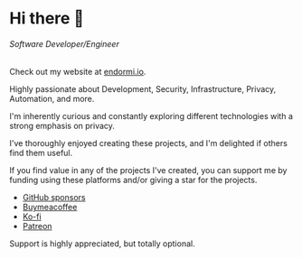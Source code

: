 # Hi there 👋

###### *Software Developer/Engineer*

Check out my website at [endormi.io](https://endormi.io).

Highly passionate about Development, Security, Infrastructure, Privacy, Automation, and more.

I'm inherently curious and constantly exploring different technologies with a strong emphasis on privacy.

I've thoroughly enjoyed creating these projects, and I'm delighted if others find them useful.

If you find value in any of the projects I've created, you can support me by funding using these platforms and/or giving a star for the projects.

- [GitHub sponsors](https://github.com/sponsors/endormi)
- [Buymeacoffee](https://www.buymeacoffee.com/endormi)
- [Ko-fi](https://ko-fi.com/endormi)
- [Patreon](https://www.patreon.com/endormi)

Support is highly appreciated, but totally optional.

<!--

#### My GitHub stats
[![Github stats](https://github-readme-stats.vercel.app/api?username=endormi&show_icons=true&theme=radical&hide=commits)](https://endormi.io/)
[![Github most used languages](https://github-readme-stats.vercel.app/api/top-langs/?username=endormi&layout=compact&theme=radical&hide=jupyter%20notebook)](https://github.com/endormi?tab=repositories)

![Trophies](https://github-profile-trophy.vercel.app/?username=endormi&theme=dracula&row=1&column=8)

-->
